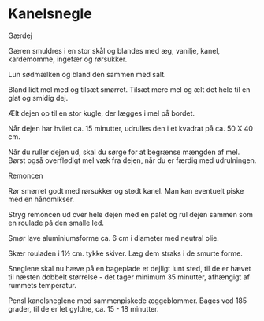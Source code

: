 # Kanelsnegle

Gærdej



Gæren smuldres i en stor skål og blandes med æg, vanilje, kanel, kardemomme, ingefær og rørsukker. 

Lun sødmælken og bland den sammen med salt. 

Bland lidt mel med og tilsæt smørret. Tilsæt mere mel og ælt det hele til en glat og smidig dej. 

Ælt dejen op til en stor kugle, der lægges i mel på bordet. 

Når dejen har hvilet ca. 15 minutter, udrulles den i et kvadrat på ca. 50 X 40 cm. 

Når du ruller dejen ud, skal du sørge for at begrænse mængden af mel. Børst også overflødigt mel væk fra dejen, når du er færdig med udrulningen.

Remoncen 




Rør smørret godt med rørsukker og stødt kanel. Man kan eventuelt piske med en håndmikser. 

Stryg remoncen ud over hele dejen med en palet og rul dejen sammen som en roulade på den smalle led. 

Smør lave aluminiumsforme ca. 6 cm i diameter med neutral olie. 

Skær rouladen i 1½ cm. tykke skiver. Læg dem straks i de smurte forme. 

Sneglene skal nu hæve på en bageplade et dejligt lunt sted, til de er hævet til næsten dobbelt størrelse - det tager minimum 35 minutter, afhængigt af rummets temperatur. 

Pensl kanelsneglene med sammenpiskede æggeblommer. Bages ved 185 grader, til de er let gyldne, ca. 15 - 18 minutter.
